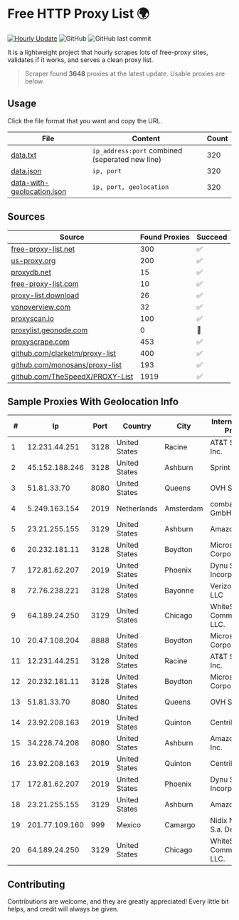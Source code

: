 
# Free HTTP Proxy List 🌍

[![Hourly Update](https://github.com/mertguvencli/http-proxy-list/actions/workflows/main.yml/badge.svg?branch=main)](https://github.com/mertguvencli/http-proxy-list/actions/workflows/main.yml)
![GitHub](https://img.shields.io/github/license/mertguvencli/http-proxy-list)
![GitHub last commit](https://img.shields.io/github/last-commit/mertguvencli/http-proxy-list)

It is a lightweight project that hourly scrapes lots of free-proxy sites, validates if it works, and serves a clean proxy list.


> Scraper found **3648** proxies at the latest update. Usable proxies are below.

## Usage

Click the file format that you want and copy the URL.


|File|Content|Count|
|----|-------|-----|
|[data.txt](https://raw.githubusercontent.com/mertguvencli/http-proxy-list/main/proxy-list/data.txt)|`ip_address:port` combined (seperated new line)|320|
|[data.json](https://raw.githubusercontent.com/mertguvencli/http-proxy-list/main/proxy-list/data.json)|`ip, port`|320|
|[data-with-geolocation.json](https://raw.githubusercontent.com/mertguvencli/http-proxy-list/main/proxy-list/data-with-geolocation.json)|`ip, port, geolocation`|320|

## Sources

|Source|Found Proxies|Succeed|
|------|-------------|-------|
|[free-proxy-list.net](https://free-proxy-list.net)|300|✅|
|[us-proxy.org](https://www.us-proxy.org)|200|✅|
|[proxydb.net](http://proxydb.net)|15|✅|
|[free-proxy-list.com](https://free-proxy-list.com/?page=&port=&type%5B%5D=http&type%5B%5D=https&up_time=0&search=Search)|10|✅|
|[proxy-list.download](https://www.proxy-list.download/HTTP)|26|✅|
|[vpnoverview.com](https://vpnoverview.com/privacy/anonymous-browsing/free-proxy-servers)|32|✅|
|[proxyscan.io](https://www.proxyscan.io)|100|✅|
|[proxylist.geonode.com](https://proxylist.geonode.com/api/proxy-list?limit=300&page=1&sort_by=lastChecked&sort_type=desc&protocols=http,https)|0|🚫|
|[proxyscrape.com](https://api.proxyscrape.com/v2/?request=displayproxies&protocol=http&timeout=10000&country=all&ssl=all&anonymity=all)|453|✅|
|[github.com/clarketm/proxy-list](https://raw.githubusercontent.com/clarketm/proxy-list/master/proxy-list-raw.txt)|400|✅|
|[github.com/monosans/proxy-list](https://raw.githubusercontent.com/monosans/proxy-list/main/proxies/http.txt)|193|✅|
|[github.com/TheSpeedX/PROXY-List](https://raw.githubusercontent.com/TheSpeedX/PROXY-List/master/http.txt)|1919|✅|


## Sample Proxies With Geolocation Info

|#|Ip|Port|Country|City|Internet Service Provider|
|-|--|----|-------|----|-------------------------|
|1|12.231.44.251|3128|United States|Racine|AT&T Services, Inc.|
|2|45.152.188.246|3128|United States|Ashburn|Sprint|
|3|51.81.33.70|8080|United States|Queens|OVH SAS|
|4|5.249.163.154|2019|Netherlands|Amsterdam|combahton GmbH|
|5|23.21.255.155|3129|United States|Ashburn|Amazon.com|
|6|20.232.181.11|3128|United States|Boydton|Microsoft Corporation|
|7|172.81.62.207|2019|United States|Phoenix|Dynu Systems Incorporated|
|8|72.76.238.221|3128|United States|Bayonne|Verizon Online LLC|
|9|64.189.24.250|3129|United States|Chicago|WhiteSky Communications, LLC.|
|10|20.47.108.204|8888|United States|Boydton|Microsoft Corporation|
|11|12.231.44.251|3128|United States|Racine|AT&T Services, Inc.|
|12|20.232.181.11|3128|United States|Boydton|Microsoft Corporation|
|13|51.81.33.70|8080|United States|Queens|OVH SAS|
|14|23.92.208.163|2019|United States|Quinton|Centrilogic|
|15|34.228.74.208|8080|United States|Ashburn|Amazon.com, Inc.|
|16|23.92.208.163|2019|United States|Quinton|Centrilogic|
|17|172.81.62.207|2019|United States|Phoenix|Dynu Systems Incorporated|
|18|23.21.255.155|3129|United States|Ashburn|Amazon.com|
|19|201.77.109.160|999|Mexico|Camargo|Nidix Networks S.a. De C.V.|
|20|64.189.24.250|3129|United States|Chicago|WhiteSky Communications, LLC.|



## Contributing

Contributions are welcome, and they are greatly appreciated! Every
little bit helps, and credit will always be given.

